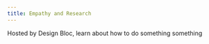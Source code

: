 ```yaml
---
title: Empathy and Research
---
```

<!-- ![Design Bloc Logo](../assets/workshops/designbloc.jpg#icon)

<br/><br/>
<br/><br/>
Hosted by Design Bloc, learn about how to do something something
<br/><br/>
<br/><br/> -->

Hosted by Design Bloc, learn about how to do something something
